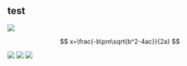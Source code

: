 ## test
<img src="https://latex.codecogs.com/svg.latex?\;x=\frac{-b\pm\sqrt{b^2-4ac}}{2a}"  />  

$$
x=\frac{-b\pm\sqrt{b^2-4ac}}{2a}
$$

<img src="https://latex.codecogs.com/svg.latex?\;2^7"  />  

<img src="https://latex.codecogs.com/svg.latex?\;[1,2,3]^T"  />  

<img src="https://latex.codecogs.com/svg.latex?\;frac{\partial E^P_{n-1}}{\partial x^{k}_{n-1}} = \sum_i w^{ik}_{n} \cdot \frac{\partial E^P_n}{\partial y^i_n}"  />
